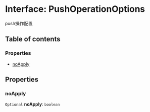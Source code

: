 # Interface: PushOperationOptions

push操作配置

## Table of contents

### Properties

* [noApply](/auto-docs/free-history-plugin/interfaces/PushOperationOptions.md#noapply)

## Properties

### noApply

`Optional` **noApply**: `boolean`
